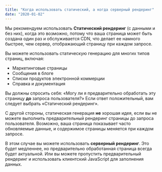 ```yaml
---
title: "Когда использовать статический, а когда серверный рендеринг"
date: "2020-01-02"
---
```


Мы рекомендуем использовать **Статический рендеринг** (с данными и без них), когда это возможно, потому что ваша страница может быть создана один раз и обслуживается CDN, что делает ее намного быстрее, чем сервер, отображающий страницу при каждом запросе.

Вы можете использовать статическую генерацию для многих типов страниц, включая:

- Маркетинговые страницы
- Сообщения в блоге
- Списки продуктов электронной коммерции
- Справка и документация

Вы должны спросить себя: «Могу ли я предварительно обработать эту страницу **до** запроса пользователя?» Если ответ положительный, вам следует выбрать «Статический рендеринг».

С другой стороны, статическая генерация **не** хорошая идея, если вы не можете выполнить предварительный рендеринг страницы до запроса пользователя. Возможно, ваша страница показывает часто обновляемые данные, и содержимое страницы меняется при каждом запросе.

В этом случае вы можете использовать **серверный рендеринг**. Это будет медленнее, но предварительно обработанная страница всегда будет актуальной. Или вы можете пропустить предварительный рендеринг и использовать клиентский JavaScript для заполнения данных.